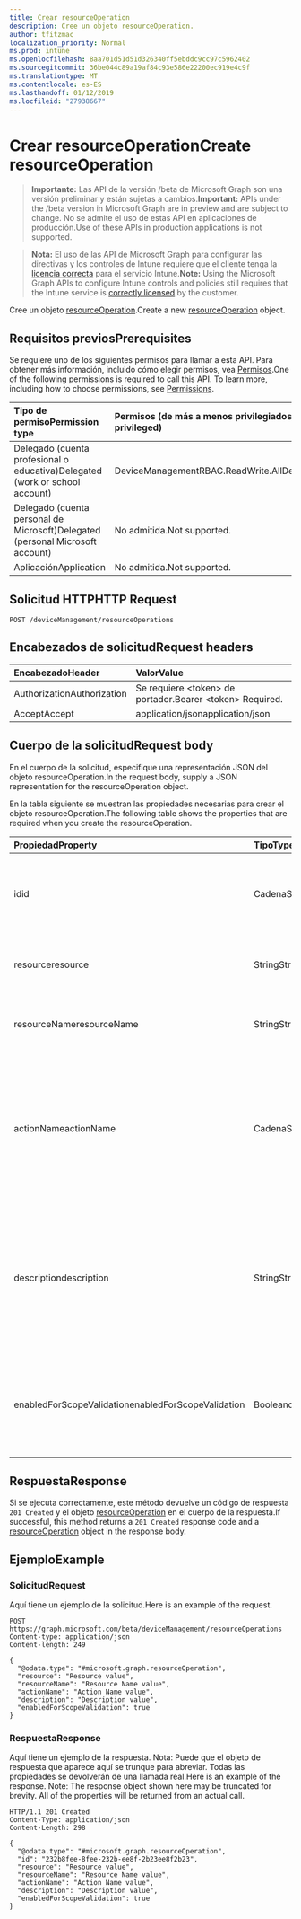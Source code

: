 ```yaml
---
title: Crear resourceOperation
description: Cree un objeto resourceOperation.
author: tfitzmac
localization_priority: Normal
ms.prod: intune
ms.openlocfilehash: 8aa701d51d51d326340ff5ebddc9cc97c5962402
ms.sourcegitcommit: 36be044c89a19af84c93e586e22200ec919e4c9f
ms.translationtype: MT
ms.contentlocale: es-ES
ms.lasthandoff: 01/12/2019
ms.locfileid: "27938667"
---
```

# <a name="create-resourceoperation"></a><span data-ttu-id="b1d37-103">Crear resourceOperation</span><span class="sxs-lookup"><span data-stu-id="b1d37-103">Create resourceOperation</span></span>

> <span data-ttu-id="b1d37-104">**Importante:** Las API de la versión /beta de Microsoft Graph son una versión preliminar y están sujetas a cambios.</span><span class="sxs-lookup"><span data-stu-id="b1d37-104">**Important:** APIs under the /beta version in Microsoft Graph are in preview and are subject to change.</span></span> <span data-ttu-id="b1d37-105">No se admite el uso de estas API en aplicaciones de producción.</span><span class="sxs-lookup"><span data-stu-id="b1d37-105">Use of these APIs in production applications is not supported.</span></span>

> <span data-ttu-id="b1d37-106">**Nota:** El uso de las API de Microsoft Graph para configurar las directivas y los controles de Intune requiere que el cliente tenga la [licencia correcta](https://go.microsoft.com/fwlink/?linkid=839381) para el servicio Intune.</span><span class="sxs-lookup"><span data-stu-id="b1d37-106">**Note:** Using the Microsoft Graph APIs to configure Intune controls and policies still requires that the Intune service is [correctly licensed](https://go.microsoft.com/fwlink/?linkid=839381) by the customer.</span></span>

<span data-ttu-id="b1d37-107">Cree un objeto [resourceOperation](../resources/intune-rbac-resourceoperation.md).</span><span class="sxs-lookup"><span data-stu-id="b1d37-107">Create a new [resourceOperation](../resources/intune-rbac-resourceoperation.md) object.</span></span>
## <a name="prerequisites"></a><span data-ttu-id="b1d37-108">Requisitos previos</span><span class="sxs-lookup"><span data-stu-id="b1d37-108">Prerequisites</span></span>
<span data-ttu-id="b1d37-p102">Se requiere uno de los siguientes permisos para llamar a esta API. Para obtener más información, incluido cómo elegir permisos, vea [Permisos](/graph/permissions-reference).</span><span class="sxs-lookup"><span data-stu-id="b1d37-p102">One of the following permissions is required to call this API. To learn more, including how to choose permissions, see [Permissions](/graph/permissions-reference).</span></span>

|<span data-ttu-id="b1d37-111">Tipo de permiso</span><span class="sxs-lookup"><span data-stu-id="b1d37-111">Permission type</span></span>|<span data-ttu-id="b1d37-112">Permisos (de más a menos privilegiados)</span><span class="sxs-lookup"><span data-stu-id="b1d37-112">Permissions (from most to least privileged)</span></span>|
|:---|:---|
|<span data-ttu-id="b1d37-113">Delegado (cuenta profesional o educativa)</span><span class="sxs-lookup"><span data-stu-id="b1d37-113">Delegated (work or school account)</span></span>|<span data-ttu-id="b1d37-114">DeviceManagementRBAC.ReadWrite.All</span><span class="sxs-lookup"><span data-stu-id="b1d37-114">DeviceManagementRBAC.ReadWrite.All</span></span>|
|<span data-ttu-id="b1d37-115">Delegado (cuenta personal de Microsoft)</span><span class="sxs-lookup"><span data-stu-id="b1d37-115">Delegated (personal Microsoft account)</span></span>|<span data-ttu-id="b1d37-116">No admitida.</span><span class="sxs-lookup"><span data-stu-id="b1d37-116">Not supported.</span></span>|
|<span data-ttu-id="b1d37-117">Aplicación</span><span class="sxs-lookup"><span data-stu-id="b1d37-117">Application</span></span>|<span data-ttu-id="b1d37-118">No admitida.</span><span class="sxs-lookup"><span data-stu-id="b1d37-118">Not supported.</span></span>|

## <a name="http-request"></a><span data-ttu-id="b1d37-119">Solicitud HTTP</span><span class="sxs-lookup"><span data-stu-id="b1d37-119">HTTP Request</span></span>
<!-- {
  "blockType": "ignored"
}
-->
``` http
POST /deviceManagement/resourceOperations
```

## <a name="request-headers"></a><span data-ttu-id="b1d37-120">Encabezados de solicitud</span><span class="sxs-lookup"><span data-stu-id="b1d37-120">Request headers</span></span>
|<span data-ttu-id="b1d37-121">Encabezado</span><span class="sxs-lookup"><span data-stu-id="b1d37-121">Header</span></span>|<span data-ttu-id="b1d37-122">Valor</span><span class="sxs-lookup"><span data-stu-id="b1d37-122">Value</span></span>|
|:---|:---|
|<span data-ttu-id="b1d37-123">Authorization</span><span class="sxs-lookup"><span data-stu-id="b1d37-123">Authorization</span></span>|<span data-ttu-id="b1d37-124">Se requiere &lt;token&gt; de portador.</span><span class="sxs-lookup"><span data-stu-id="b1d37-124">Bearer &lt;token&gt; Required.</span></span>|
|<span data-ttu-id="b1d37-125">Accept</span><span class="sxs-lookup"><span data-stu-id="b1d37-125">Accept</span></span>|<span data-ttu-id="b1d37-126">application/json</span><span class="sxs-lookup"><span data-stu-id="b1d37-126">application/json</span></span>|

## <a name="request-body"></a><span data-ttu-id="b1d37-127">Cuerpo de la solicitud</span><span class="sxs-lookup"><span data-stu-id="b1d37-127">Request body</span></span>
<span data-ttu-id="b1d37-128">En el cuerpo de la solicitud, especifique una representación JSON del objeto resourceOperation.</span><span class="sxs-lookup"><span data-stu-id="b1d37-128">In the request body, supply a JSON representation for the resourceOperation object.</span></span>

<span data-ttu-id="b1d37-129">En la tabla siguiente se muestran las propiedades necesarias para crear el objeto resourceOperation.</span><span class="sxs-lookup"><span data-stu-id="b1d37-129">The following table shows the properties that are required when you create the resourceOperation.</span></span>

|<span data-ttu-id="b1d37-130">Propiedad</span><span class="sxs-lookup"><span data-stu-id="b1d37-130">Property</span></span>|<span data-ttu-id="b1d37-131">Tipo</span><span class="sxs-lookup"><span data-stu-id="b1d37-131">Type</span></span>|<span data-ttu-id="b1d37-132">Descripción</span><span class="sxs-lookup"><span data-stu-id="b1d37-132">Description</span></span>|
|:---|:---|:---|
|<span data-ttu-id="b1d37-133">id</span><span class="sxs-lookup"><span data-stu-id="b1d37-133">id</span></span>|<span data-ttu-id="b1d37-134">Cadena</span><span class="sxs-lookup"><span data-stu-id="b1d37-134">String</span></span>|<span data-ttu-id="b1d37-135">Clave de la operación de recursos.</span><span class="sxs-lookup"><span data-stu-id="b1d37-135">Key of the Resource Operation.</span></span> <span data-ttu-id="b1d37-136">Solo lectura, generada automáticamente.</span><span class="sxs-lookup"><span data-stu-id="b1d37-136">Read-only, automatically generated.</span></span>|
|<span data-ttu-id="b1d37-137">resource</span><span class="sxs-lookup"><span data-stu-id="b1d37-137">resource</span></span>|<span data-ttu-id="b1d37-138">String</span><span class="sxs-lookup"><span data-stu-id="b1d37-138">String</span></span>|<span data-ttu-id="b1d37-139">Categoría de recurso al que pertenece esta operación.</span><span class="sxs-lookup"><span data-stu-id="b1d37-139">Resource category to which this Operation belongs.</span></span>|
|<span data-ttu-id="b1d37-140">resourceName</span><span class="sxs-lookup"><span data-stu-id="b1d37-140">resourceName</span></span>|<span data-ttu-id="b1d37-141">String</span><span class="sxs-lookup"><span data-stu-id="b1d37-141">String</span></span>|<span data-ttu-id="b1d37-142">Nombre del recurso en el que se realiza esta operación.</span><span class="sxs-lookup"><span data-stu-id="b1d37-142">Name of the Resource this operation is performed on.</span></span>|
|<span data-ttu-id="b1d37-143">actionName</span><span class="sxs-lookup"><span data-stu-id="b1d37-143">actionName</span></span>|<span data-ttu-id="b1d37-144">Cadena</span><span class="sxs-lookup"><span data-stu-id="b1d37-144">String</span></span>|<span data-ttu-id="b1d37-145">Tipo de acción que va a realizar esta operación.</span><span class="sxs-lookup"><span data-stu-id="b1d37-145">Type of action this operation is going to perform.</span></span> <span data-ttu-id="b1d37-146">El actionName debe ser conciso y limitado al menor número de palabras posible.</span><span class="sxs-lookup"><span data-stu-id="b1d37-146">The actionName should be concise and limited to as few words as possible.</span></span>|
|<span data-ttu-id="b1d37-147">description</span><span class="sxs-lookup"><span data-stu-id="b1d37-147">description</span></span>|<span data-ttu-id="b1d37-148">String</span><span class="sxs-lookup"><span data-stu-id="b1d37-148">String</span></span>|<span data-ttu-id="b1d37-149">Descripción de la operación de recursos.</span><span class="sxs-lookup"><span data-stu-id="b1d37-149">Description of the resource operation.</span></span> <span data-ttu-id="b1d37-150">La descripción se usa en el texto al pasar el mouse para la operación si se muestra en Azure Portal.</span><span class="sxs-lookup"><span data-stu-id="b1d37-150">The description is used in mouse-over text for the operation when shown in the Azure Portal.</span></span>|
|<span data-ttu-id="b1d37-151">enabledForScopeValidation</span><span class="sxs-lookup"><span data-stu-id="b1d37-151">enabledForScopeValidation</span></span>|<span data-ttu-id="b1d37-152">Booleano</span><span class="sxs-lookup"><span data-stu-id="b1d37-152">Boolean</span></span>|<span data-ttu-id="b1d37-153">Determina si el permiso se valida para ámbitos definidos por la asignación de roles.</span><span class="sxs-lookup"><span data-stu-id="b1d37-153">Determines whether the Permission is validated for Scopes defined per Role Assignment.</span></span>|



## <a name="response"></a><span data-ttu-id="b1d37-154">Respuesta</span><span class="sxs-lookup"><span data-stu-id="b1d37-154">Response</span></span>
<span data-ttu-id="b1d37-155">Si se ejecuta correctamente, este método devuelve un código de respuesta `201 Created` y el objeto [resourceOperation](../resources/intune-rbac-resourceoperation.md) en el cuerpo de la respuesta.</span><span class="sxs-lookup"><span data-stu-id="b1d37-155">If successful, this method returns a `201 Created` response code and a [resourceOperation](../resources/intune-rbac-resourceoperation.md) object in the response body.</span></span>

## <a name="example"></a><span data-ttu-id="b1d37-156">Ejemplo</span><span class="sxs-lookup"><span data-stu-id="b1d37-156">Example</span></span>
### <a name="request"></a><span data-ttu-id="b1d37-157">Solicitud</span><span class="sxs-lookup"><span data-stu-id="b1d37-157">Request</span></span>
<span data-ttu-id="b1d37-158">Aquí tiene un ejemplo de la solicitud.</span><span class="sxs-lookup"><span data-stu-id="b1d37-158">Here is an example of the request.</span></span>
``` http
POST https://graph.microsoft.com/beta/deviceManagement/resourceOperations
Content-type: application/json
Content-length: 249

{
  "@odata.type": "#microsoft.graph.resourceOperation",
  "resource": "Resource value",
  "resourceName": "Resource Name value",
  "actionName": "Action Name value",
  "description": "Description value",
  "enabledForScopeValidation": true
}
```

### <a name="response"></a><span data-ttu-id="b1d37-159">Respuesta</span><span class="sxs-lookup"><span data-stu-id="b1d37-159">Response</span></span>
<span data-ttu-id="b1d37-p106">Aquí tiene un ejemplo de la respuesta. Nota: Puede que el objeto de respuesta que aparece aquí se trunque para abreviar. Todas las propiedades se devolverán de una llamada real.</span><span class="sxs-lookup"><span data-stu-id="b1d37-p106">Here is an example of the response. Note: The response object shown here may be truncated for brevity. All of the properties will be returned from an actual call.</span></span>
``` http
HTTP/1.1 201 Created
Content-Type: application/json
Content-Length: 298

{
  "@odata.type": "#microsoft.graph.resourceOperation",
  "id": "232b8fee-8fee-232b-ee8f-2b23ee8f2b23",
  "resource": "Resource value",
  "resourceName": "Resource Name value",
  "actionName": "Action Name value",
  "description": "Description value",
  "enabledForScopeValidation": true
}
```





